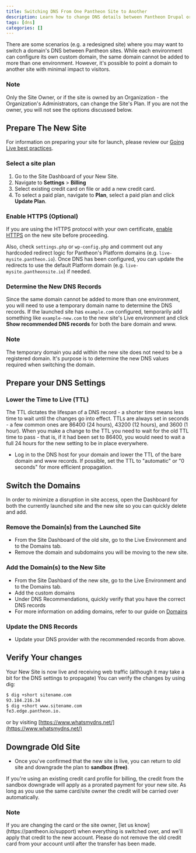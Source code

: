 ```yaml
---
title: Switching DNS From One Pantheon Site to Another
description: Learn how to change DNS details between Pantheon Drupal or WordPress sites.
tags: [dns]
categories: []
---
```

There are some scenarios (e.g. a redesigned site) where you may want to switch a domain's DNS between Pantheon sites. While each environment can configure its own custom domain, the same domain cannot be added to more than one environment. However, it's possible to point a domain to another site with minimal impact to visitors.

<div class="alert alert-info" role="alert">
<h3 class="info">Note</h3>
<p>Only the Site Owner, or if the site is owned by an Organization - the Organization's Administrators, can change the Site's Plan. If you are not the owner, you will not see the options discussed below.</p>
</div>


## Prepare The New Site

For information on preparing your site for launch, please review our [Going Live best practices](/docs/going-live/).

### Select a site plan

1.  Go to the Site Dashboard of your New Site.
2.  Navigate to **Settings** > **Billing**
3.  Select existing credit card on file or add a new credit card.
4.  To select a paid plan, navigate to **Plan**, select a paid plan and click **Update Plan**.

### Enable HTTPS (Optional)
If you are using the HTTPS protocol with your own certificate, [enable HTTPS](/docs/enable-https/) on the new site before proceeding.

Also, check `settings.php` or `wp-config.php` and comment out any hardcoded redirect logic for Pantheon's Platform domains (e.g.  `live-mysite.pantheon.io`). Once DNS has been configured, you can update the redirects to use the default Platform domain (e.g. `live-mysite.pantheonsite.io`) if needed.

### Determine the New DNS Records
Since the same domain cannot be added to more than one environment, you will need to use a temporary domain name to determine the DNS records. If the launched site has `example.com` configured, temporarily add something like `example-new.com` to the new site's Live environment and click **Show recommended DNS records** for both the bare domain and www.

<div class="alert alert-info" role="alert">
<h3 class="info">Note</h3>
<p>The temporary domain you add within the new site does not need to be a registered domain. It's purpose is to determine the new DNS values required when switching the domain.</p>
</div>

## Prepare your DNS Settings
### Lower the Time to Live (TTL)
The TTL dictates the lifespan of a DNS record - a shorter time means less time to wait until the changes go into effect. TTLs are always set in seconds - a few common ones are 86400 (24 hours),  43200 (12 hours), and 3600 (1 hour).
When you make a change to the TTL you need to wait for the old TTL time to pass - that is, if it had been set to 86400, you would need to wait a full 24 hours for the new setting to be in place everywhere.

* Log in to the DNS host for your domain and lower the TTL of the bare domain and www records. If possible, set the TTL to "automatic" or "0 seconds" for more efficient propagation.

## Switch the Domains

In order to minimize a disruption in site access, open the Dashboard for both the currently launched site and the new site so you can quickly delete and add.

### Remove the Domain(s) from the Launched Site
* From the Site Dashboard of the old site, go to the Live Environment and to the Domains tab.
* Remove the domain and subdomains you will be moving to the new site.

### Add the Domain(s) to the New Site
* From the Site Dashbard of the new site, go to the Live Environment and to the Domains tab.
* Add the custom domains
* Under DNS Recommendations, quickly verify that you have the correct DNS records
* For more information on adding domains, refer to our guide on [Domains](/docs/domains/)

### Update the DNS Records
* Update your DNS provider with the recommended records from above.


## Verify Your changes

Your New Site is now live and receiving web traffic (although it may take a bit for the DNS settings to propagate)
You can verify the changes by using dig:

```bash
$ dig +short sitename.com
93.184.216.34
$ dig +short www.sitename.com
fe3.edge.pantheon.io.
```
or by visiting [https://www.whatsmydns.net/](https://www.whatsmydns.net/)

## Downgrade Old Site

- Once you've confirmed that the new site is live, you can return to old site and downgrade the plan to **sandbox (free)**.

If you're using an existing credit card profile for billing, the credit from the sandbox downgrade will apply as a prorated payment for your new site.
As long as you use the same card/site owner the credit will be carried over automatically.

<div class="alert alert-info" role="alert">
<h3 class="info">Note</h3>
<p markdown="1">If you are changing the card or the site owner, [let us know](https://pantheon.io/support) when everything is switched over, and we'll apply that credit to the new account.
Please do not remove the old credit card from your account until after the transfer has been made.</p>
</div>
